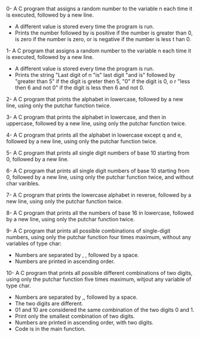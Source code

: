 0- A C program that assigns a random number to the variable n each time it is executed, followed by a new line.
   - A different value is stored every time the program is run.
   - Prints the number followed by is positive if the number is greater than 0, is zero if the number is zero, or is negative if the number is less t     han 0.

1- A C program that assigns a random number to the variable n each time it is executed, followed by a new line.
   - A different value is stored every time the program is run.
   - Prints the string "Last digit of n "is" last digit "and is" followed by "greater than 5" if the digit is greter then 5, "0" if the digit is 0, o     r "less then 6 and not 0" if the digit is less then 6 and not 0.

2- A C program that prints the alphabet in lowercase, followed by a new line, using only the putchar function twice.

3- A C program that prints the alphabet in lowercase, and then in uppercase, followed by a new line, using only the putchar function twice.

4- A C program that prints all the alphabet in lowercase except q and e, followed by a new line, using only the putchar function twice.

5- A C program that prints all single digit numbers of base 10 starting from 0, followed by a new line.

6- A C program that prints all single digit numbers of base 10 starting from 0, followed by a new line, using only the putchar function twice, and without char varibles.

7- A C program that prints the lowercase alphabet in reverse, followed by a new line, using only the putchar function twice.

8- A C program that prints all the numbers of base 16 in lowercase, followed by a new line, using only the putchar function twice.

9- A C program that prints all possible combinations of single-digit numbers, using only the putchar function four times maximum, without any variables of type char:
   - Numbers are separated by , , followed by a space.
   - Numbers are printed in ascending order.

10- A C program that prints all possible different combinations of two digits, using only the putchar function five times maximum, witjout any variable of type char.
   - Numbers are separated by ,, followed by a space.
   - The two digits are different.
   - 01 and 10 are considered the same combination of the two digits 0 and 1.
   - Print only the smallest combination of two digits.
   - Numbers are printed in ascending order, with two digits.
   - Code is in the main function.
